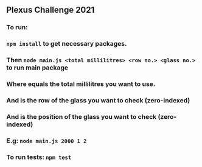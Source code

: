 ## Plexus Challenge 2021

### To run:

### `npm install` to get necessary packages.

### Then `node main.js <total millilitres> <row no.> <glass no.>` to run main package

### Where <total millilitres> equals the total millilitres you want to use.

### And <row no.> is the row of the glass you want to check (zero-indexed)

### And <glass no.> is the position of the glass you want to check (zero-indexed)

### E.g: `node main.js 2000 1 2`

### To run tests: `npm test`

